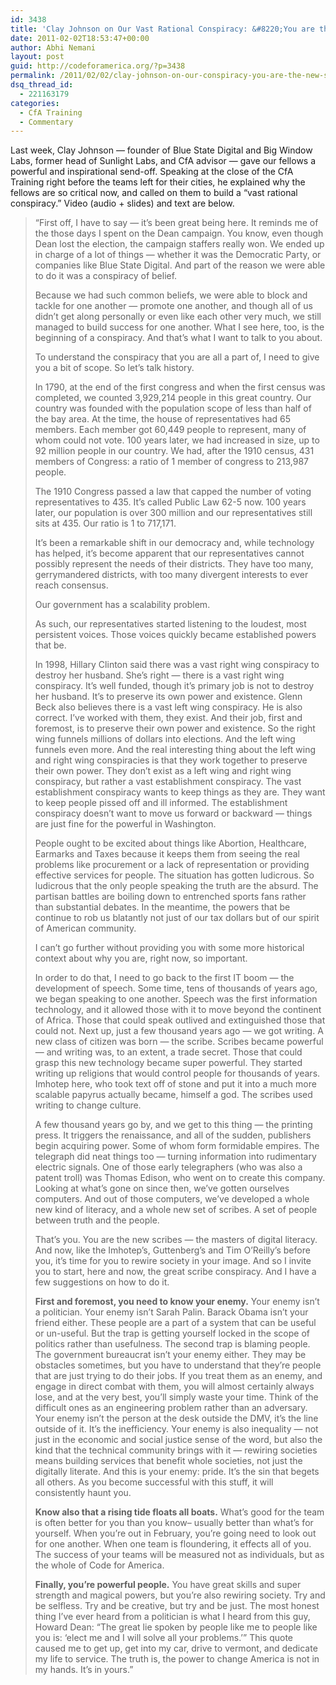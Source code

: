 ```yaml
---
id: 3438
title: 'Clay Johnson on Our Vast Rational Conspiracy: &#8220;You are the new scribes&#8221;'
date: 2011-02-02T18:53:47+00:00
author: Abhi Nemani
layout: post
guid: http://codeforamerica.org/?p=3438
permalink: /2011/02/02/clay-johnson-on-our-conspiracy-you-are-the-new-scribes/
dsq_thread_id:
  - 221163179
categories:
  - CfA Training
  - Commentary
---
```

[<img class="alignright size-medium wp-image-3481" title="Clay Johnson at OSCON" src="http://codeforamerica.org/wp-content/uploads/2011/02/cjoh-300x200.jpg" alt="" />](http://codeforamerica.org/wp-content/uploads/2011/02/cjoh.jpeg)Last week, Clay Johnson &#8212; founder of Blue State Digital and Big Window Labs, former head of Sunlight Labs, and CfA advisor &#8212; gave our fellows a powerful and inspirational send-off. Speaking at the close of the CfA Training right before the teams left for their cities, he explained why the fellows are so critical now, and called on them to build a &#8220;vast rational conspiracy.&#8221; Video (audio + slides) and text are below.

<div>
</div>

> &#8220;First off, I have to say &#8212; it&#8217;s been great being here. It reminds me of the those days I spent on the Dean campaign. You know, even though Dean lost the election, the campaign staffers really won. We ended up in charge of a lot of things &#8212; whether it was the Democratic Party, or companies like Blue State Digital. And part of the reason we were able to do it was a conspiracy of belief.
> 
> Because we had such common beliefs, we were able to block and tackle for one another &#8212; promote one another, and though all of us didn&#8217;t get along personally or even like each other very much, we still managed to build success for one another. What I see here, too, is the beginning of a conspiracy. And that&#8217;s what I want to talk to you about.
> 
> To understand the conspiracy that you are all a part of, I need to give you a bit of scope. So let&#8217;s talk history.
> 
> In 1790, at the end of the first congress and when the first census was completed, we counted 3,929,214 people in this great country. Our country was founded with the population scope of less than half of the bay area. At the time, the house of representatives had 65 members. Each member got 60,449 people to represent, many of whom could not vote. 100 years later, we had increased in size, up to 92 million people in our country. We had, after the 1910 census, 431 members of Congress: a ratio of 1 member of congress to 213,987 people.
> 
> The 1910 Congress passed a law that capped the number of voting representatives to 435. It&#8217;s called Public Law 62-5 now. 100 years later, our population is over 300 million and our representatives still sits at 435. Our ratio is 1 to 717,171.
> 
> It&#8217;s been a remarkable shift in our democracy and, while technology has helped, it&#8217;s become apparent that our representatives cannot possibly represent the needs of their districts. They have too many, gerrymandered districts, with too many divergent interests to ever reach consensus.
> 
> Our government has a scalability problem.
> 
> As such, our representatives started listening to the loudest, most persistent voices. Those voices quickly became established powers that be.
> 
> In 1998, Hillary Clinton said there was a vast right wing conspiracy to destroy her husband. She&#8217;s right &#8212; there is a vast right wing conspiracy. It&#8217;s well funded, though it&#8217;s primary job is not to destroy her husband. It&#8217;s to preserve its own power and existence. Glenn Beck also believes there is a vast left wing conspiracy. He is also correct. I&#8217;ve worked with them, they exist. And their job, first and foremost, is to preserve their own power and existence. So the right wing funnels millions of dollars into elections. And the left wing funnels even more. And the real interesting thing about the left wing and right wing conspiracies is that they work together to preserve their own power. They don&#8217;t exist as a left wing and right wing conspiracy, but rather a vast establishment conspiracy. The vast establishment conspiracy wants to keep things as they are. They want to keep people pissed off and ill informed. The establishment conspiracy doesn&#8217;t want to move us forward or backward &#8212; things are just fine for the powerful in Washington.
> 
> People ought to be excited about things like Abortion, Healthcare, Earmarks and Taxes because it keeps them from seeing the real problems like procurement or a lack of representation or providing effective services for people. The situation has gotten ludicrous. So ludicrous that the only people speaking the truth are the absurd. The partisan battles are boiling down to entrenched sports fans rather than substantial debates. In the meantime, the powers that be continue to rob us blatantly not just of our tax dollars but of our spirit of American community.
> 
> I can&#8217;t go further without providing you with some more historical context about why you are, right now, so important.
> 
> In order to do that, I need to go back to the first IT boom &#8212; the development of speech. Some time, tens of thousands of years ago, we began speaking to one another. Speech was the first information technology, and it allowed those with it to move beyond the continent of Africa. Those that could speak outlived and extinguished those that could not. Next up, just a few thousand years ago &#8212; we got writing. A new class of citizen was born &#8212; the scribe. Scribes became powerful &#8212; and writing was, to an extent, a trade secret. Those that could grasp this new technology became super powerful. They started writing up religions that would control people for thousands of years. Imhotep here, who took text off of stone and put it into a much more scalable papyrus actually became, himself a god. The scribes used writing to change culture.
> 
> A few thousand years go by, and we get to this thing &#8212; the printing press. It triggers the renaissance, and all of the sudden, publishers begin acquiring power. Some of whom form formidable empires. The telegraph did neat things too &#8212; turning information into rudimentary electric signals. One of those early telegraphers (who was also a patent troll) was Thomas Edison, who went on to create this company. Looking at what&#8217;s gone on since then, we&#8217;ve gotten ourselves computers. And out of those computers, we&#8217;ve developed a whole new kind of literacy, and a whole new set of scribes. A set of people between truth and the people.
> 
> That&#8217;s you. You are the new scribes &#8212; the masters of digital literacy. And now, like the Imhotep&#8217;s, Guttenberg&#8217;s and Tim O&#8217;Reilly&#8217;s before you, it&#8217;s time for you to rewire society in your image. And so I invite you to start, here and now, the great scribe conspiracy. And I have a few suggestions on how to do it.
> 
> **First and foremost, you need to know your enemy.** Your enemy isn&#8217;t a politician. Your enemy isn&#8217;t Sarah Palin. Barack Obama isn&#8217;t your friend either. These people are a part of a system that can be useful or un-useful. But the trap is getting yourself locked in the scope of politics rather than usefulness. The second trap is blaming people. The government bureaucrat isn&#8217;t your enemy either. They may be obstacles sometimes, but you have to understand that they&#8217;re people that are just trying to do their jobs. If you treat them as an enemy, and engage in direct combat with them, you will almost certainly always lose, and at the very best, you&#8217;ll simply waste your time. Think of the difficult ones as an engineering problem rather than an adversary. Your enemy isn&#8217;t the person at the desk outside the DMV, it&#8217;s the line outside of it. It&#8217;s the inefficiency. Your enemy is also inequality &#8212; not just in the economic and social justice sense of the word, but also the kind that the technical community brings with it &#8212; rewiring societies means building services that benefit whole societies, not just the digitally literate. And this is your enemy: pride. It&#8217;s the sin that begets all others. As you become successful with this stuff, it will consistently haunt you.
> 
> **Know also that a rising tide floats all boats.** What&#8217;s good for the team is often better for you than you know&#8211; usually better than what&#8217;s for yourself. When you&#8217;re out in February, you&#8217;re going need to look out for one another. When one team is floundering, it effects all of you. The success of your teams will be measured not as individuals, but as the whole of Code for America.
> 
> **Finally, you&#8217;re powerful people.** You have great skills and super strength and magical powers, but you&#8217;re also rewiring society. Try and be selfless. Try and be creative, but try and be just. The most honest thing I&#8217;ve ever heard from a politician is what I heard from this guy, Howard Dean: &#8220;The great lie spoken by people like me to people like you is: &#8216;elect me and I will solve all your problems.’” This quote caused me to get up, get into my car, drive to vermont, and dedicate my life to service. The truth is, the power to change America is not in my hands. It&#8217;s in yours.&#8221;